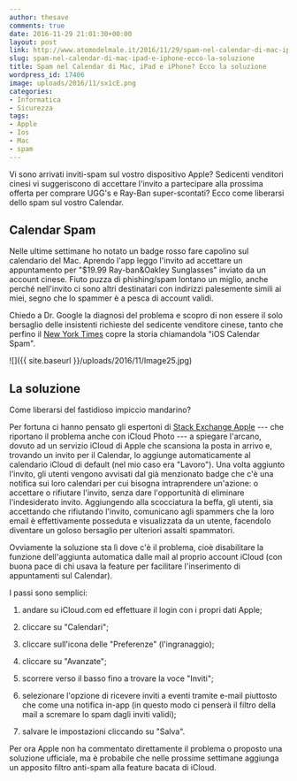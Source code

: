 ```yaml
---
author: thesave
comments: true
date: 2016-11-29 21:01:30+00:00
layout: post
link: http://www.atomodelmale.it/2016/11/29/spam-nel-calendar-di-mac-ipad-e-iphone-ecco-la-soluzione/
slug: spam-nel-calendar-di-mac-ipad-e-iphone-ecco-la-soluzione
title: Spam nel Calendar di Mac, iPad e iPhone? Ecco la soluzione
wordpress_id: 17406
image: uploads/2016/11/sx1cE.png
categories:
- Informatica
- Sicurezza
tags:
- Apple
- Ios
- Mac
- spam
---
```


Vi sono arrivati inviti-spam sul vostro dispositivo Apple? Sedicenti venditori cinesi vi suggeriscono di accettare l'invito a partecipare alla prossima offerta per comprare UGG's e Ray-Ban super-scontati? Ecco come liberarsi dello spam sul vostro Calendar.

## Calendar Spam

Nelle ultime settimane ho notato un badge rosso fare capolino sul calendario del Mac. Aprendo l'app leggo l'invito ad accettare un appuntamento per "$19.99 Ray-ban&Oakley Sunglasses" inviato da un account cinese. Fiuto puzza di phishing/spam lontano un miglio, anche perché nell'invito ci sono altri destinatari con indirizzi palesemente simili ai miei, segno che lo spammer è a pesca di account validi.

Chiedo a Dr. Google la diagnosi del problema e scopro di non essere il solo bersaglio delle insistenti richieste del sedicente venditore cinese, tanto che perfino il [New York Times](http://www.nytimes.com/2016/11/25/technology/personaltech/fighting-ios-calendar-spam.html) copre la storia chiamandola "iOS Calendar Spam".

![]({{ site.baseurl }}/uploads/2016/11/Image25.jpg)

## La soluzione

Come liberarsi del fastidioso impiccio mandarino?

Per fortuna ci hanno pensato gli espertoni di [Stack Exchange Apple](http://apple.stackexchange.com/questions/258424/spam-icloud-calendar-invitation/) --- che riportano il problema anche con iCloud Photo --- a spiegare l'arcano, dovuto ad un servizio iCloud di Apple che scansiona la posta in arrivo e, trovando un invito per il Calendar, lo aggiunge automaticamente al calendario iCloud di default (nel mio caso era "Lavoro"). Una volta aggiunto l'invito, gli utenti vengono avvisati dal già menzionato badge che c'è una notifica sui loro calendari per cui bisogna intraprendere un'azione: o accettare o rifiutare l'invito, senza dare l'opportunità di eliminare l'indesiderato invito. Aggiungendo alla scocciatura la beffa, gli utenti, sia accettando che rifiutando l'invito, comunicano agli spammers che la loro email è effettivamente posseduta e visualizzata da un utente, facendolo diventare un goloso bersaglio per ulteriori assalti spammatori.

Ovviamente la soluzione sta lì dove c'è il problema, cioè disabilitare la funzione dell'aggiunta automatica dalle mail al proprio account iCloud (con buona pace di chi usava la feature per facilitare l'inserimento di appuntamenti sul Calendar).

I passi sono semplici:

  1. andare su iCloud.com ed effettuare il login con i propri dati Apple;

  2. cliccare su "Calendari";

  3. cliccare sull'icona delle "Preferenze" (l'ingranaggio);

  4. cliccare su "Avanzate";

  5. scorrere verso il basso fino a trovare la voce "Inviti";

  6. selezionare l'opzione di ricevere inviti a eventi tramite e-mail piuttosto che come una notifica in-app (in questo modo ci penserà il filtro della mail a scremare lo spam dagli inviti validi);

  7. salvare le impostazioni cliccando su "Salva".

Per ora Apple non ha commentato direttamente il problema o proposto una soluzione ufficiale, ma è probabile che nelle prossime settimane aggiunga un apposito filtro anti-spam alla feature bacata di iCloud.
